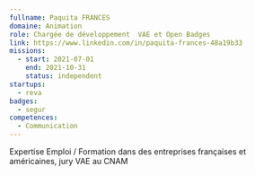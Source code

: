 ```yaml
---
fullname: Paquita FRANCES
domaine: Animation
role: Chargée de développement  VAE et Open Badges
link: https://www.linkedin.com/in/paquita-frances-48a19b33
missions:
  - start: 2021-07-01
    end: 2021-10-31
    status: independent
startups:
  - reva
badges:
  - segur
competences:
  - Communication
---
```

Expertise Emploi / Formation dans des entreprises françaises et américaines, jury VAE au CNAM